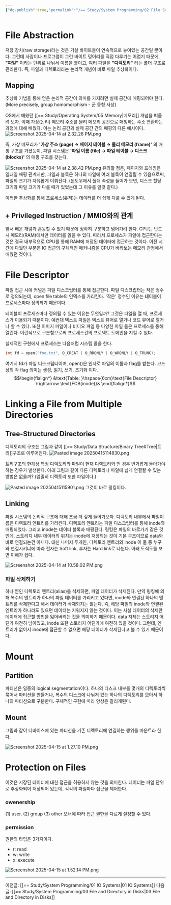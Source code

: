 ```yaml
---
{"dg-publish":true,"permalink":"/== Study/System Programming/02 File System/","created":"2025-04-12T22:01:25.000+09:00","updated":"2025-04-20T16:20:02.488+09:00"}
---
```


# File Abstraction
저장 장치(raw storage)라는 것은 기실 바이트들이 연속적으로 놓여있는 공간일 뿐이다.
그런데 사람이나 프로그램이 그런 바이트 덩어리를 직접 다루기는 어렵기 때문에, **"파일"** 이라는 단위로 나눠서 이름을 붙이고, 여러 파일을 **"디렉토리"** 라는 폴더 구조로 관리한다.
즉, 파일과 디렉토리라는 논리적 개념이 바로 파일 추상화이다.

## Mapping
추상화 기법을 통해 얻은 논리적 공간이 의미를 가지려면 실제 공간에 매핑되어야 한다. (More precisely, group homomorphism - 군 동형 사상)

OS에서 배웠던 [[== Study/Operating System/05 Memory\|메모리]] 개념을 떠올려 보자. 이때 가상(논리) 메모리 주소를 물리 메모리 공간으로 매핑하는 주소 변환하는 과정에 대해 배웠다. 이는 논리 공간과 실제 공간 간의 매핑의 다른 예시이다.
![Screenshot 2025-04-14 at 2.32.26 PM.png](/img/user/z-Attached%20Files/Screenshot%202025-04-14%20at%202.32.26%20PM.png)

즉, 가상 메모리가 **'가상 주소 (page) → 페이지 테이블 → 물리 메모리 (frame)'** 의 매핑 구조를 가졌듯이,
파일 시스템은 **'파일 이름 (file) → 파일 테이블 → 디스크 (blocks)'** 의 매핑 구조를 갖는다.

![Screenshot 2025-04-14 at 2.38.42 PM.png](/img/user/z-Attached%20Files/Screenshot%202025-04-14%20at%202.38.42%20PM.png)
유의할 점은, 페이지와 프레임은 일대일 매핑 관계지만, 파일과 블록은 하나의 파일에 여러 블록이 연결될 수 있음으로써, 파일의 크기가 자유롭게 이뤄진다. (윈도우에서 폴더 속성을 들어가 보면, 디스크 할당 크기와 파일 크기가 다를 때가 있었는데 그 이유를 알것 같다.)

이러한 추상화를 통해 프로세스(유저)는 데이터를 더 쉽게 다룰 수 있게 된다.

## + Privileged Instruction / MMIO와의 관계
앞서 배운 개념과 혼동할 수 있기 때문에 정확히 구분하고 넘어가려 한다.
CPU는 반드시 메모리(RAM)에서만 데이터를 읽을 수 있다.
따라서 프로세스가 파일에 접근한다는 것은 결국 내부적으로 CPU를 통해 RAM에 저장된 데이터에 접근하는 것이다. 이전 시간에 다뤘던 부분은 IO 접근의 구체적인 메커니즘을 CPU가 바라보는 메모리 관점에서 배웠던 것이다.

# File Descriptor
파일 접근 시에 커널은 파일 디스크립터를 통해 접근한다.
파일 디스크립터는 작은 정수로 정의되는데, open file table의 인덱스를 가리킨다.
'작은' 정수인 이유는 테이블이 프로세스마다 정의되기 때문이다.

테이블이 프로세스마다 정의될 수 있는 이유는 무엇일까?
그것은 파일을 열 때, 프로세스가 이용되기 때문이다.
예컨대 텍스트 파일은 텍스트 뷰어로 열거나 코드 뷰어로 열거나 할 수 있다. 또한 이미지 파일이나 비디오 파일 등 다양한 파일 들은 프로세스를 통해 열린다.
이런식으로 구분함으로써 프로세스간의 프로텍트 도메인을 지킬 수 있다.

실제적인 구현에서 프로세스는 다음처럼 시스템 콜을 한다.
```c
int fd = open("foo.txt", O_CREAT | O_RDONLY | O_WRONLY | O_TRUNC);
```
여기서 fd가 파일 디스크립터이며, open()은 인자로 파일의 이름과 flag를 받는다.
코드상의 각 flag 의미는 생성, 읽기, 쓰기, 초기화 이다.
$$\begin{flalign*}
&\text{Table: }\hspace{6cm}\text{File Descriptor} \rightarrow \text{FCB(inode)}&
\end{flalign*}$$

# Linking a File from Multiple Directories

## Tree-Structured Directories

디렉토리의 구조는 그림과 같이 [[== Study/Data Structure/Binary Tree#Tree\|트리]]구조로 이루어진다.
![Pasted image 20250415114830.png](/img/user/z-Attached%20Files/Pasted%20image%2020250415114830.png)

트리구조의 한계상 특정 디렉토리와 파일이 현재 디렉토리와 먼 경우 번거롭게 돌아가야 하는 경우가 발생한다.
아래 그림과 같이 다른 디렉토리나 파일에 쉽게 연결될 수 있는 방법은 없을까? (엄밀히 디렉토리 또한 파일이다.)

![Pasted image 20250415115901.png](/img/user/z-Attached%20Files/Pasted%20image%2020250415115901.png)
그것이 바로 링킹이다.
## Linking
파일 시스템의 논리적 구조에 대해 조금 더 깊게 들어가보자.
디렉토리 내부에서 파일이름은 디렉토리 엔트리를 가리킨다. 디렉토리 엔트리는 파일 디스크립터를 통해 inode와 매핑되었다. 그리고 inode는 데이터 블록과 매핑된다. 링킹은 파일의 바로가기 같은 것인데, 스토리지 내부 데이터의 위치는 inode에 저장되는 것이 기본 구조이므로 data와 바로 연결되는건 아니다. 대신 나머지 두개인, 디렉토리 엔트리와 inode 이 둘 중 누구와 연결시키냐에 따라 전자는 Soft link, 후자는 Hard link로 나뉜다. 아래 도식도를 보면 이해가 쉽다.

![Screenshot 2025-04-14 at 10.58.02 PM.png](/img/user/z-Attached%20Files/Screenshot%202025-04-14%20at%2010.58.02%20PM.png)

### 파일 삭제하기
하나 뿐인 디렉토리 엔트리(alias)를 삭제하면, 파일 데이터가 삭제된다.
만약 링킹에 의해 복수의 엔트리가 하나의 파일 데이터를 가리키고 있다면, inode와 연결된 하나의 엔트리를 삭제한다고 해서 데이터가 삭제되지는 않는다. 즉, 해당 파일의 inode와 연결된 엔트리가 하나라도 있으면 데이터는 지워지지 않는 것이다.
이는 사실 데이터의 삭제란 데이터에 접근할 방법을 잃어버리는 것을 의미하기 때문이다. data 자체는 스토리지 어딘가 여전히 남아있고, inode 또한 스토리지 어딘가에 여전히 있을 것이다. 그런데, 엔트리가 없어서 inode에 접근할 수 없으면 해당 데이터가 삭제된다고 볼 수 있기 때문이다.


# Mount

## Partition
파티션은 일종의 logical segmentation이다.
하나의 디스크 내부를 몇개의 디렉토리씩 묶어서 파티션을 만들거나, 복수의 디스크에 나눠져 있는 하나의 디렉토리를 모아서 하나의 파티션으로 구분한다. 구체적인 구현에 따라 양상은 갈리게된다.

## Mount
그림과 같이 디바이스에 있는 파티션을 기존 디렉토리에 연결하는 행위를 마운트라 한다.

![Screenshot 2025-04-15 at 1.27.10 PM.png](/img/user/z-Attached%20Files/Screenshot%202025-04-15%20at%201.27.10%20PM.png)

# Protection on Files
이것은 저장된 데이터에 대한 접근을 허용하지 않는 것을 의미한다.
데이터는 파일 단위로 추상화되어 저장되어 있는데, 각각의 파일마다 접근을 제어한다.

### owenership
(1) user, (2) group (3) other
오너에 따라 접근 권한을 다르게 설정할 수 있다.

### permission
권한의 타입은 3가지이다.
- r: read
- w: write
- x: execute

![Screenshot 2025-04-15 at 1.52.14 PM.png](/img/user/z-Attached%20Files/Screenshot%202025-04-15%20at%201.52.14%20PM.png)

---
이전글: [[== Study/System Programming/01 IO Systems\|01 IO Systems]]
다음글: [[== Study/System Programming/03 File and Directory in Disks\|03 File and Directory in Disks]]